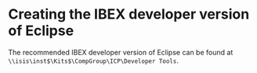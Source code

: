 # Creating the IBEX developer version of Eclipse

The recommended IBEX developer version of Eclipse can be found at `\\isis\inst$\Kits$\CompGroup\ICP\Developer Tools`.
